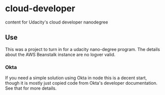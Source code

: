 # cloud-developer
content for Udacity's cloud developer nanodegree

## Use 
This was a project to turn in for a udacity nano-degree program.  The details about the AWS Beanstalk instance are no logver valid.  

### Okta
If you need a simple solution using Okta in node this is a decent start, though it is mostly just copied code from Okta's developer documentation.  See that for more details.

